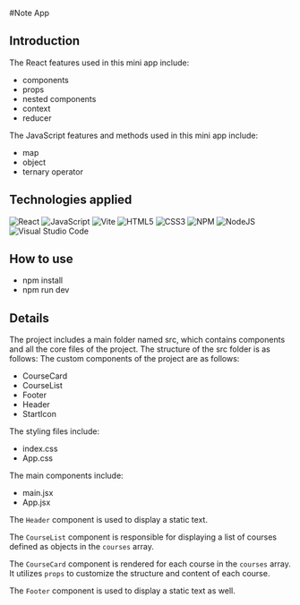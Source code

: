 #Note App
## Introduction

The React features used in this mini app include: 
- components
- props
- nested components
- context
- reducer
  
The JavaScript features and methods used in this mini app include:
- map
- object
- ternary operator

## Technologies applied 

![React](https://img.shields.io/badge/react-%2320232a.svg?style=for-the-badge&logo=react&logoColor=%2361DAFB)
![JavaScript](https://img.shields.io/badge/javascript-%23323330.svg?style=for-the-badge&logo=javascript&logoColor=%23F7DF1E)
![Vite](https://img.shields.io/badge/vite-%23646CFF.svg?style=for-the-badge&logo=vite&logoColor=white)
![HTML5](https://img.shields.io/badge/html5-%23E34F26.svg?style=for-the-badge&logo=html5&logoColor=white)
![CSS3](https://img.shields.io/badge/css3-%231572B6.svg?style=for-the-badge&logo=css3&logoColor=white)
![NPM](https://img.shields.io/badge/NPM-%23CB3837.svg?style=for-the-badge&logo=npm&logoColor=white)
![NodeJS](https://img.shields.io/badge/node.js-6DA55F?style=for-the-badge&logo=node.js&logoColor=white)
![Visual Studio Code](https://img.shields.io/badge/Visual%20Studio%20Code-0078d7.svg?style=for-the-badge&logo=visual-studio-code&logoColor=white)



## How to use
- npm install
- npm run dev

## Details
The project includes a main folder named src, which contains components and all the core files of the project.
The structure of the src folder is as follows:
The custom components of the project are as follows:
 - CourseCard
 - CourseList
 - Footer
 - Header
 - StartIcon
   
The styling files include:
- index.css
- App.css

  
The main components include:
- main.jsx
- App.jsx


The `Header` component is used to display a static text.  

The `CourseList` component is responsible for displaying a list of courses defined as objects in the `courses` array.  

The `CourseCard` component is rendered for each course in the `courses` array. It utilizes `props` to customize the structure and content of each course.  

The `Footer` component is used to display a static text as well.
